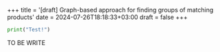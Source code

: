 +++
title = '[draft] Graph-based approach for finding groups of matching products'
date = 2024-07-26T18:18:33+03:00
draft = false
+++


```python
print("Test!")
```

TO BE WRITE

